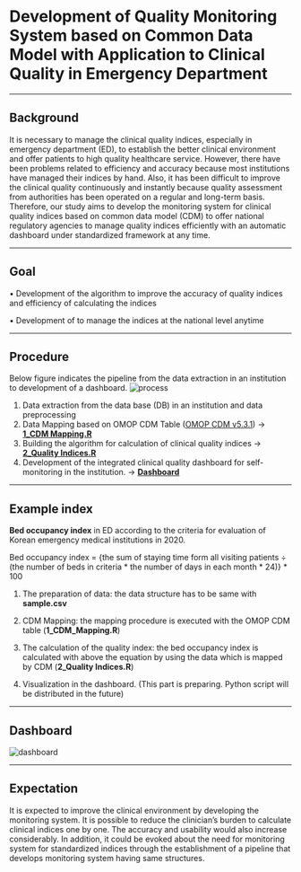 
# Development of Quality Monitoring System based on Common Data Model with Application to Clinical Quality in Emergency Department

---

## Background
It is necessary to manage the clinical quality indices, especially in emergency department (ED), to establish the better clinical environment and offer patients to high quality healthcare service. However, there have been problems related to efficiency and accuracy because most institutions have managed their indices by hand. Also, it has been difficult to improve the clinical quality continuously and instantly because quality assessment from authorities has been operated on a regular and long-term basis. Therefore, our study aims to develop the monitoring system for clinical quality indices based on common data model (CDM) to offer national regulatory agencies to manage quality indices efficiently with an automatic dashboard under standardized framework at any time.

---

## Goal
•	Development of the algorithm to improve the accuracy of quality indices and efficiency of calculating the indices

•	Development of <Monitoring system of clinical quality indices > to manage the indices at the national level anytime

---

## Procedure

Below figure indicates the pipeline from the data extraction in an institution to development of a dashboard.
![process](https://user-images.githubusercontent.com/28096343/109112997-db136c80-777e-11eb-8c4e-90652f598026.png)

1) Data extraction from the data base (DB) in an institution and data preprocessing
2) Data Mapping based on OMOP CDM Table ([OMOP CDM v5.3.1](https://ohdsi.github.io/CommonDataModel/cdm531.html#omop_cdm_v531)) -> [__1_CDM Mapping.R__](https://github.com/hong-sj/Digital_Health/blob/main/CDM/Dash_eng/1_CDM_Mapping.R)
3) Building the algorithm for calculation of clinical quality indices -> [__2_Quality Indices.R__](https://github.com/hong-sj/Digital_Health/blob/main/CDM/Dash_eng/2_Quality%20Indices.R)
4) Development of the integrated clinical quality dashboard for self-monitoring in the institution. -> [__Dashboard__](https://monitoring-amia.herokuapp.com/)

---

## Example index

__Bed occupancy index__ in ED according to the criteria for evaluation of Korean emergency medical institutions in 2020.

Bed occupancy index = {the sum of staying time form all visiting patients ÷ (the number of beds in criteria * the number of days in each month * 24)} * 100


1. The preparation of data: the data structure has to be same with __sample.csv__

2. CDM Mapping: the mapping procedure is executed with the OMOP CDM table (__1_CDM_Mapping.R__)

3. The calculation of the quality index: the bed occupancy index is calculated with above the equation by using the data which is mapped by CDM (__2_Quality Indices.R__)

4. Visualization in the dashboard. (This part is preparing. Python script will be distributed in the future)

---

## Dashboard

![dashboard](https://user-images.githubusercontent.com/28096343/109113959-5d506080-7780-11eb-892a-d589b6d2ade6.png)

---

## Expectation

It is expected to improve the clinical environment by developing the monitoring system. It is possible to reduce the clinician’s burden to calculate clinical indices one by one. The accuracy and usability would also increase considerably. In addition, it could be evoked about the need for monitoring system for standardized indices through the establishment of a pipeline that develops monitoring system having same structures.


